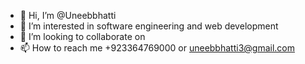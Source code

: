 - 👋 Hi, I’m @Uneebbhatti
- 👀 I’m interested in software engineering and web development
- 💞️ I’m looking to collaborate on 
- 📫 How to reach me +923364769000 or uneebbhatti3@gmail.com

<!---
Uneebbhat/Uneebbhat is a ✨ special ✨ repository because its `README.md` (this file) appears on your GitHub profile.
You can click the Preview link to take a look at your changes.
--->
